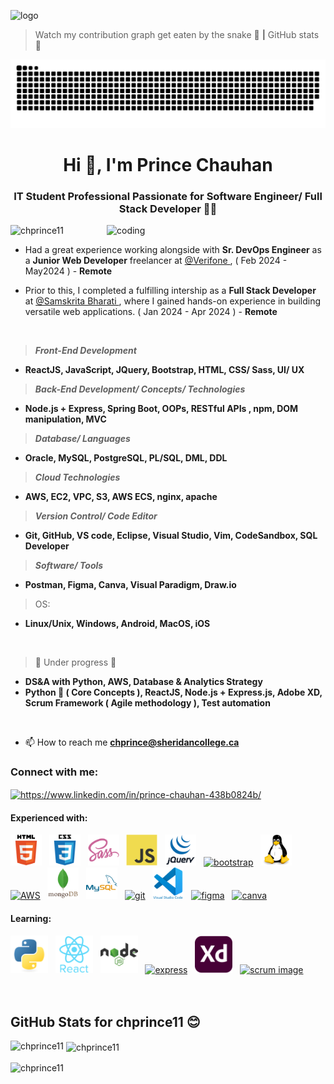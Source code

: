 ![logo](https://media.licdn.com/dms/image/D4E16AQET3g1BzSZIQA/profile-displaybackgroundimage-shrink_350_1400/0/1715812110334?e=1721260800&v=beta&t=rHqN55edQHcKiUi75Sa4MpPGBpzwISKq1HBTmYTO8TI)

> Watch my contribution graph get eaten by the snake 🐍 **|** GitHub stats 👀  

![chprince snake gif](https://github.com/chprince11/chprince11/blob/main/snakeGraph.svg)

<h1 align="center">Hi 👋, I'm Prince Chauhan</h1>

<h3 align="center">IT Student Professional Passionate for Software Engineer/ Full Stack Developer 👨‍💻</h3>

<img align="right" alt="coding" width="350px" src="https://user-images.githubusercontent.com/55389276/140866485-8fb1c876-9a8f-4d6a-98dc-08c4981eaf70.gif">

<p align="left"> <img src="https://komarev.com/ghpvc/?username=chprince11&label=Profile%20views&color=0e75b6&style=flat" alt="chprince11" /> </p>

- Had a great experience working alongside with **Sr. DevOps Engineer** as a **Junior Web Developer** freelancer at <a href="https://www.verifone.com/en/global" target="_blank"> @Verifone </a>,  ( Feb 2024 - May2024 ) - **Remote** 

- Prior to this, I completed a fulfilling intership as a **Full Stack Developer** at <a href="https://samskritabharati.in/" target="_blank"> @Samskrita Bharati </a>, where I gained hands-on experience in building versatile web applications. ( Jan 2024 - Apr 2024 ) - **Remote**
<br>
  
> ***Front-End Development***
- **ReactJS, JavaScript, JQuery, Bootstrap, HTML, CSS/ Sass, UI/ UX**
> ***Back-End Development/ Concepts/ Technologies***
- **Node.js + Express, Spring Boot, OOPs, RESTful APIs , npm, DOM manipulation, MVC** 
> ***Database/ Languages***
- **Oracle, MySQL, PostgreSQL, PL/SQL, DML, DDL**
> ***Cloud Technologies***
- **AWS, EC2, VPC, S3, AWS ECS, nginx, apache**
> ***Version Control/ Code Editor***
- **Git, GitHub, VS code, Eclipse, Visual Studio, Vim, CodeSandbox, SQL Developer**
> ***Software/ Tools***
- **Postman, Figma, Canva, Visual Paradigm, Draw.io**
> OS:
- **Linux/Unix, Windows, Android, MacOS, iOS**
<br>

> 🌱 Under progress 🍃
- **DS&A with Python, AWS, Database & Analytics Strategy**  
- **Python 🐍 ( Core Concepts ), ReactJS, Node.js + Express.js, Adobe XD, Scrum Framework ( Agile methodology ), Test automation**
<br>

- 📫 How to reach me **chprince@sheridancollege.ca**

<h3 align="left">Connect with me:</h3>
<p align="left">
<a href="https://linkedin.com/in/prince-chauhan-438b0824b/" target="blank"><img align="center" src="https://raw.githubusercontent.com/rahuldkjain/github-profile-readme-generator/master/src/images/icons/Social/linked-in-alt.svg" alt="https://www.linkedin.com/in/prince-chauhan-438b0824b/" height="40" width="50" /></a>
</p>

<div align="left">
  <h4>Experienced with:</h4>
  <a href="https://www.w3schools.com/html/" target="_blank" rel="noopener noreferrer"><img src="https://raw.githubusercontent.com/devicons/devicon/master/icons/html5/html5-original-wordmark.svg" alt="html5" width="50" height="50"/></a>&nbsp;&nbsp;
  <a href="https://www.w3schools.com/css/" target="_blank" rel="noopener noreferrer"><img src="https://raw.githubusercontent.com/devicons/devicon/master/icons/css3/css3-original-wordmark.svg" alt="css3" width="50" height="50"/></a>&nbsp;&nbsp;
  <a href="https://sass-lang.com/" target="_blank" rel="noopener noreferrer"><img src="https://raw.githubusercontent.com/devicons/devicon/master/icons/sass/sass-original.svg" alt="sass" width="50" height="50"/></a>&nbsp;&nbsp;
  <a href="https://developer.mozilla.org/en-US/docs/Web/JavaScript" target="_blank" rel="noopener noreferrer"><img src="https://raw.githubusercontent.com/devicons/devicon/master/icons/javascript/javascript-original.svg" alt="javascript" width="50" height="50"/></a>&nbsp;&nbsp;
  <a href="https://jquery.com/" target="_blank" rel="noopener noreferrer"><img src="https://raw.githubusercontent.com/devicons/devicon/master/icons/jquery/jquery-original-wordmark.svg" alt="jquery" width="50" height="50"/></a>&nbsp;&nbsp;
  <a href="https://getbootstrap.com/" target="_blank" rel="noopener noreferrer"><img src="https://getbootstrap.com/docs/5.0/assets/brand/bootstrap-logo.svg" alt="bootstrap" width="50" height="50"/></a>&nbsp;&nbsp;
  <a href="https://www.linux.org/" target="_blank" rel="noopener noreferrer"><img src="https://raw.githubusercontent.com/devicons/devicon/master/icons/linux/linux-original.svg" alt="linux" width="50" height="50"/></a>&nbsp;&nbsp;
  <a href="https://aws.amazon.com/ec2/?nc2=h_ql_prod_fs_ec2" target="_blank" rel="noopener noreferrer"><img src="https://www.cascadeo.com/wp-content/uploads/2022/11/KRgw2UkV_400x400.jpg" alt="AWS" width="50" height="50"/></a>&nbsp;&nbsp;
  <a href="https://www.mongodb.com/" target="_blank" rel="noopener noreferrer"><img src="https://raw.githubusercontent.com/devicons/devicon/master/icons/mongodb/mongodb-original-wordmark.svg" alt="mongodb" width="50" height="50"/></a>&nbsp;&nbsp;
  <a href="https://www.mysql.com/" target="_blank" rel="noopener noreferrer"><img src="https://raw.githubusercontent.com/devicons/devicon/master/icons/mysql/mysql-original-wordmark.svg" alt="mysql" width="50" height="50"/></a>&nbsp;&nbsp;
  <a href="https://git-scm.com/" target="_blank" rel="noopener noreferrer"><img src="https://www.vectorlogo.zone/logos/git-scm/git-scm-icon.svg" alt="git" width="50" height="50"/></a>&nbsp;&nbsp;
  <a href="https://code.visualstudio.com/" target="_blank" rel="noopener noreferrer"><img src="https://raw.githubusercontent.com/devicons/devicon/master/icons/vscode/vscode-original-wordmark.svg" alt="vscode" width="50" height="50"/></a>&nbsp;&nbsp;
  <a href="https://www.figma.com/" target="_blank" rel="noopener noreferrer"><img src="https://www.vectorlogo.zone/logos/figma/figma-icon.svg" alt="figma" width="50" height="50"/></a>&nbsp;&nbsp;
  <a href="https://www.canva.com/" target="_blank" rel="noopener noreferrer"><img src="https://www.vectorlogo.zone/logos/canva/canva-icon.svg" alt="canva" width="50" height="50"/></a>
</div>
<div align="left">
  <h4>Learning:</h4>
  <a href="https://www.python.org/" target="_blank" rel="noopener noreferrer"><img src="https://raw.githubusercontent.com/devicons/devicon/master/icons/python/python-original.svg" alt="python" width="60" height="60"/></a>&nbsp;&nbsp;
  <a href="https://reactjs.org/" target="_blank" rel="noopener noreferrer"><img src="https://raw.githubusercontent.com/devicons/devicon/master/icons/react/react-original-wordmark.svg" alt="react" width="60" height="60"/></a>&nbsp;&nbsp;
  <a href="https://nodejs.org/" target="_blank" rel="noopener noreferrer"><img src="https://raw.githubusercontent.com/devicons/devicon/master/icons/nodejs/nodejs-original-wordmark.svg" alt="nodejs" width="60" height="60"/></a>&nbsp;&nbsp;
  <a href="https://expressjs.com/" target="_blank" rel="noopener noreferrer"><img src="https://encrypted-tbn0.gstatic.com/images?q=tbn:ANd9GcTI3nGP9w-Ol7H0GYUnDUdCwqnoLwRzoe_cmA&s" alt="express" width="60" height="60"/></a>&nbsp;&nbsp;
  <a href="https://www.adobe.com/products/xd.html" target="_blank" rel="noopener noreferrer"><img src="https://raw.githubusercontent.com/devicons/devicon/master/icons/xd/xd-plain.svg" alt="xd" width="60" height="60"/></a>&nbsp;&nbsp;
  <a href="https://www.businessnewsdaily.com/4987-what-is-agile-scrum-methodology.html" target="_blank" rel="noopener noreferrer"><img src="https://miro.medium.com/v2/resize:fit:400/0*KpzqUReoWU_DEwb5.png" alt="scrum image" width="60" height="60"/></a>
</div> <br><br>

## GitHub Stats for chprince11 😊

<p><img align="left" src="https://github-readme-stats.vercel.app/api/top-langs?username=chprince11&show_icons=true&locale=en&layout=compact&theme=tokyonight" alt="chprince11" /></p>

<p>&nbsp;<img align="center" src="https://github-readme-stats.vercel.app/api?username=chprince11&show_icons=true&locale=en&theme=tokyonight" alt="chprince11" /></p>

<p><img align="center" src="https://github-readme-streak-stats.herokuapp.com/?user=chprince11&theme=dark" alt="chprince11" /></p>

